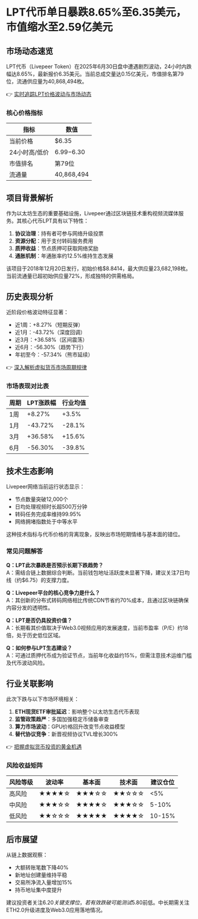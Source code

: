 # LPT代币单日暴跌8.65%至6.35美元，市值缩水至2.59亿美元

## 市场动态速览
LPT代币（Livepeer Token）在2025年6月30日盘中遭遇剧烈波动，24小时内跌幅达8.65%，最新报价6.35美元。当前总成交量达0.15亿美元，市值排名第79位，流通供应量为40,868,494枚。

👉 [实时追踪LPT价格波动与市场动态](https://bit.ly/okx_welcome)

### 核心价格指标
| 指标          | 数值       |
|---------------|------------|
| 当前价格      | $6.35      |
| 24小时高/低价 | $6.99-$6.30|
| 市值排名      | 第79位     |
| 流通量        | 40,868,494 |

## 项目背景解析
作为以太坊生态的重要基础设施，Livepeer通过区块链技术重构视频流媒体服务。其核心代币LPT具有以下特性：
1. **协议治理**：持有者可参与网络升级投票
2. **资源分配**：用于支付转码服务费用
3. **质押收益**：节点质押可获取网络奖励
4. **通胀机制**：年通胀率约12.5%维持生态发展

该项目于2018年12月20日发行，初始价格$8.8414，最大供应量23,682,198枚。当前流通量已超初始供应量72%，形成独特的供需格局。

## 历史表现分析
近阶段价格波动特征显著：
- 近1周：+8.27%（短期反弹）
- 近1月：-43.72%（深度回调）
- 近3月：+36.58%（区间震荡）
- 近6月：-56.30%（趋势下行）
- 年初至今：-57.34%（熊市延续）

👉 [深入解析虚拟货币市场周期规律](https://bit.ly/okx_welcome)

### 市场表现对比表
| 周期   | LPT涨跌幅 | 行业均值 |
|--------|-----------|----------|
| 1周    | +8.27%    | +3.5%    |
| 1月    | -43.72%   | -28.1%   |
| 3月    | +36.58%   | +15.6%   |
| 6月    | -56.30%   | -39.8%   |

## 技术生态影响
Livepeer网络当前运行状态显示：
- 节点数量突破12,000个
- 日均处理视频时长超500万分钟
- 转码任务完成率维持99.95%
- 网络拥堵指数处于中等水平

这种技术指标与代币价格的背离现象，反映出市场短期情绪与基本面的错位。

### 常见问题解答
**Q：LPT此次暴跌是否预示长期下跌趋势？**  
A：需结合链上数据综合判断。当前钱包地址活跃度未显著下降，建议关注7日均线（约$6.75）的支撑力度。

**Q：Livepeer平台的核心竞争力是什么？**  
A：其创新的分布式转码网络相比传统CDN节省约70%成本，且通过区块链确保内容分发的透明性。

**Q：LPT是否仍具投资价值？**  
A：长期看其价值取决于Web3.0视频应用的发展速度，当前市盈率（P/E）约18倍，处于历史低位区域。

**Q：如何参与LPT生态建设？**  
A：可通过质押代币成为验证节点，当前年化收益约15%，但需注意技术运维门槛及代币波动风险。

## 行业关联影响
此次下跌与以下市场环境相关：
1. **ETH现货ETF审批延迟**：影响整个以太坊生态代币表现
2. **监管政策趋严**：多国加强稳定币储备审查
3. **算力市场波动**：GPU价格回升改变节点收益模型
4. **替代协议竞争**：新晋视频协议TVL增长300%

👉 [把握虚拟货币投资的黄金机遇](https://bit.ly/okx_welcome)

### 风险收益矩阵
| 风险等级 | 波动率 | 基本面 | 技术面 | 建议仓位 |
|----------|--------|--------|--------|----------|
| 高风险   | ★★★★☆  | ★★★☆☆  | ★★☆☆☆  | <5%      |
| 中风险   | ★★★☆☆  | ★★★★☆  | ★★★☆☆  | 5-10%    |
| 低风险   | ★★☆☆☆  | ★★★★★  | ★★★★☆  | 10-15%   |

## 后市展望
从链上数据观察：
- 大额转账笔数下降40%
- 新地址创建量维持平稳
- 交易所净流入量增加15%
- 持币地址集中度提升

建议投资者关注$6.20关键支撑位，若有效跌破可能测试$5.80前低。中长期需关注ETH2.0升级进度及Web3.0应用落地情况。
